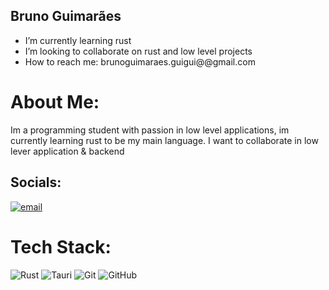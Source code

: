 ## Bruno Guimarães</br>

- I’m currently learning rust</br>
- I’m looking to collaborate on rust and low level projects</br>
- How to reach me: brunoguimaraes.guigui@@gmail.com</br>

# About Me:
Im a programming student with passion in low level applications, im currently learning rust to be my main language. I want to collaborate in low lever application & backend


## Socials:
[![email](https://img.shields.io/badge/Email-D14836?logo=gmail&logoColor=white)](mailto:brunoguimars@outlook.com) 

# Tech Stack:
![Rust](https://img.shields.io/badge/rust-%23000000.svg?style=for-the-badge&logo=rust&logoColor=white) ![Tauri](https://img.shields.io/badge/tauri-%2324C8DB.svg?style=for-the-badge&logo=tauri&logoColor=%23FFFFFF) ![Git](https://img.shields.io/badge/git-%23F05033.svg?style=for-the-badge&logo=git&logoColor=white) ![GitHub](https://img.shields.io/badge/github-%23121011.svg?style=for-the-badge&logo=github&logoColor=white)

